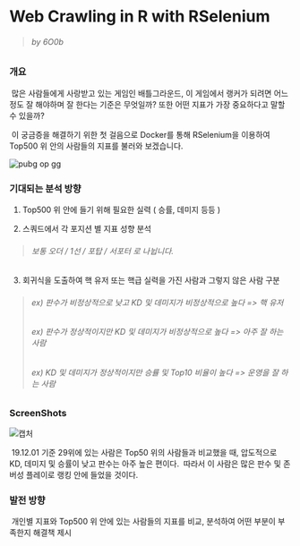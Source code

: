 Web Crawling in R with RSelenium
=================================
> ###### by 6O0b

### 개요

&nbsp;많은 사람들에게 사랑받고 있는 게임인 배틀그라운드, 이 게임에서 랭커가 되려면 어느 정도 잘 해야하며 잘 한다는 기준은 무엇일까? 또한 어떤 지표가 가장 중요하다고 말할 수 있을까?

&nbsp;이 궁금증을 해결하기 위한 첫 걸음으로 Docker를 통해 RSelenium을 이용하여 Top500 위 안의 사람들의 지표를 불러와 보겠습니다.

![pubg op gg](https://user-images.githubusercontent.com/58083333/69910747-bc2b0b00-1453-11ea-8514-04a05c4bde82.PNG)

### 기대되는 분석 방향

1. Top500 위 안에 들기 위해 필요한 실력 ( 승률, 데미지 등등 )

2. 스쿼드에서 각 포지션 별 지표 성향 분석
> ###### 보통 오더 / 1선 / 포탑 / 서포터 로 나뉩니다.

3. 회귀식을 도출하여 핵 유저 또는 핵급 실력을 가진 사람과 그렇지 않은 사람 구분
> ###### ex) 판수가 비정상적으로 낮고 KD 및 데미지가 비정상적으로 높다 => 핵 유저
> ###### ex) 판수가 정상적이지만 KD 및 데미지가 비정상적으로 높다 => 아주 잘 하는 사람
> ###### ex) KD 및 데미지가 정상적이지만 승률 및 Top10 비율이 높다 => 운영을 잘 하는 사람

### ScreenShots
![캡처](https://user-images.githubusercontent.com/58083333/69910713-52126600-1453-11ea-8448-459fc9c34624.PNG)

&nbsp;19.12.01 기준 29위에 있는 사람은 Top50 위의 사람들과 비교했을 때, 압도적으로 KD, 데미지 및 승률이 낮고 판수는 아주 높은 편이다.
&nbsp;따라서 이 사람은 많은 판수 및 존버성 플레이로 랭킹 안에 들었을 것이다.

### 발전 방향

&nbsp;개인별 지표와 Top500 위 안에 있는 사람들의 지표를 비교, 분석하여 어떤 부분이 부족한지 해결책 제시
